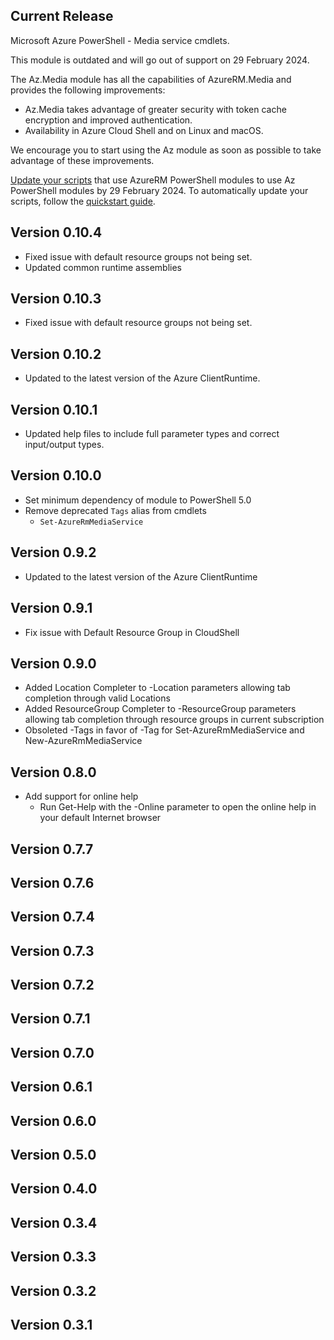 ﻿<!--
    Please leave this section at the top of the change log.

    Changes for the current release should go under the section titled "Current Release", and should adhere to the following format:

    ## Current Release
    * Overview of change #1
        - Additional information about change #1
    * Overview of change #2
        - Additional information about change #2
        - Additional information about change #2
    * Overview of change #3
    * Overview of change #4
        - Additional information about change #4

    ## YYYY.MM.DD - Version X.Y.Z (Previous Release)
    * Overview of change #1
        - Additional information about change #1
-->
## Current Release
Microsoft Azure PowerShell - Media service cmdlets.

This module is outdated and will go out of support on 29 February 2024.

The Az.Media module has all the capabilities of AzureRM.Media and provides the following improvements:
* Az.Media takes advantage of greater security with token cache encryption and improved authentication.
* Availability in Azure Cloud Shell and on Linux and macOS.

We encourage you to start using the Az module as soon as possible to take advantage of these improvements.

[Update your scripts](https://aka.ms/azpsmigrate) that use AzureRM PowerShell modules to use Az PowerShell modules by 29 February 2024. To automatically update your scripts, follow the [quickstart guide](https://aka.ms/azpsmigratequick).

## Version 0.10.4
* Fixed issue with default resource groups not being set.
* Updated common runtime assemblies

## Version 0.10.3
* Fixed issue with default resource groups not being set.

## Version 0.10.2
* Updated to the latest version of the Azure ClientRuntime.

## Version 0.10.1
* Updated help files to include full parameter types and correct input/output types.

## Version 0.10.0
* Set minimum dependency of module to PowerShell 5.0
* Remove deprecated `Tags` alias from cmdlets
    - `Set-AzureRmMediaService`

## Version 0.9.2
* Updated to the latest version of the Azure ClientRuntime

## Version 0.9.1
* Fix issue with Default Resource Group in CloudShell

## Version 0.9.0
* Added Location Completer to -Location parameters allowing tab completion through valid Locations
* Added ResourceGroup Completer to -ResourceGroup parameters allowing tab completion through resource groups in current subscription
* Obsoleted -Tags in favor of -Tag for Set-AzureRmMediaService and New-AzureRmMediaService

## Version 0.8.0
* Add support for online help
    - Run Get-Help with the -Online parameter to open the online help in your default Internet browser

## Version 0.7.7

## Version 0.7.6

## Version 0.7.4

## Version 0.7.3

## Version 0.7.2

## Version 0.7.1

## Version 0.7.0

## Version 0.6.1

## Version 0.6.0

## Version 0.5.0

## Version 0.4.0

## Version 0.3.4

## Version 0.3.3

## Version 0.3.2

## Version 0.3.1